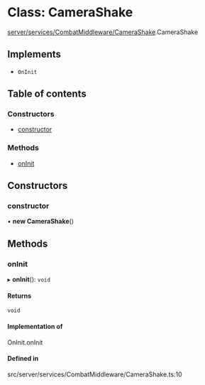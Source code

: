 # Class: CameraShake

[server/services/CombatMiddleware/CameraShake](../wiki/server.services.CombatMiddleware.CameraShake).CameraShake

## Implements

- `OnInit`

## Table of contents

### Constructors

- [constructor](../wiki/server.services.CombatMiddleware.CameraShake.CameraShake#constructor)

### Methods

- [onInit](../wiki/server.services.CombatMiddleware.CameraShake.CameraShake#oninit)

## Constructors

### constructor

• **new CameraShake**()

## Methods

### onInit

▸ **onInit**(): `void`

#### Returns

`void`

#### Implementation of

OnInit.onInit

#### Defined in

src/server/services/CombatMiddleware/CameraShake.ts:10
